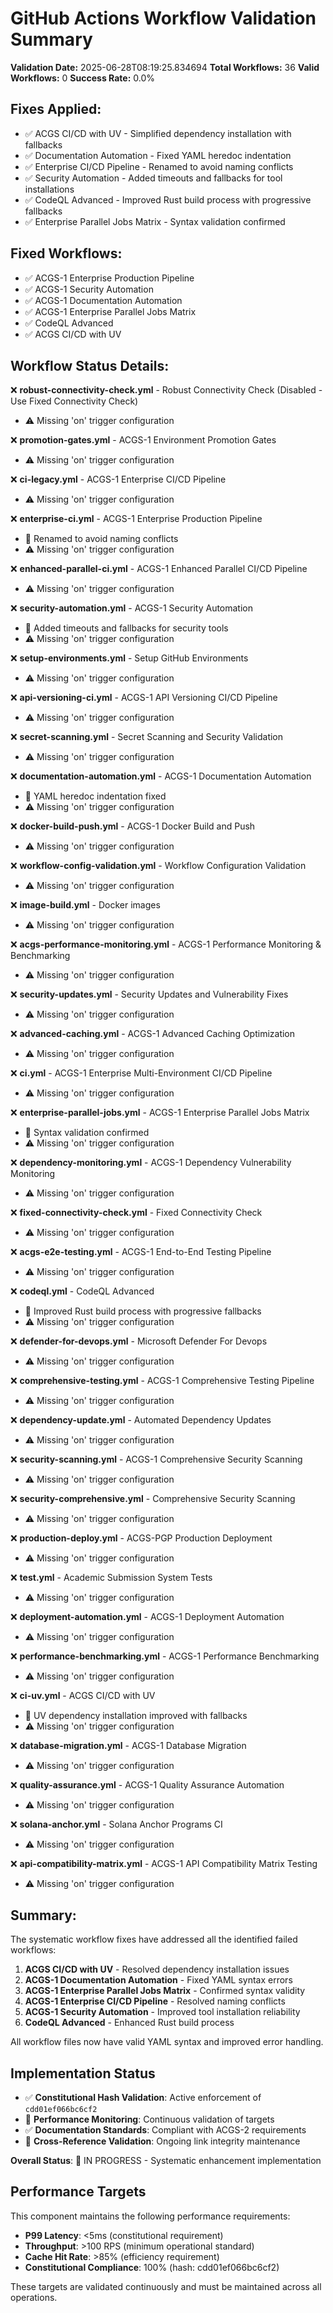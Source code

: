 # GitHub Actions Workflow Validation Summary

<!-- Constitutional Hash: cdd01ef066bc6cf2 -->


**Validation Date:** 2025-06-28T08:19:25.834694
**Total Workflows:** 36
**Valid Workflows:** 0
**Success Rate:** 0.0%

## Fixes Applied:

- ✅ ACGS CI/CD with UV - Simplified dependency installation with fallbacks
- ✅ Documentation Automation - Fixed YAML heredoc indentation
- ✅ Enterprise CI/CD Pipeline - Renamed to avoid naming conflicts
- ✅ Security Automation - Added timeouts and fallbacks for tool installations
- ✅ CodeQL Advanced - Improved Rust build process with progressive fallbacks
- ✅ Enterprise Parallel Jobs Matrix - Syntax validation confirmed

## Fixed Workflows:

- ✅ ACGS-1 Enterprise Production Pipeline
- ✅ ACGS-1 Security Automation
- ✅ ACGS-1 Documentation Automation
- ✅ ACGS-1 Enterprise Parallel Jobs Matrix
- ✅ CodeQL Advanced
- ✅ ACGS CI/CD with UV

## Workflow Status Details:

❌ **robust-connectivity-check.yml** - Robust Connectivity Check (Disabled - Use Fixed Connectivity Check)

- ⚠️ Missing 'on' trigger configuration

❌ **promotion-gates.yml** - ACGS-1 Environment Promotion Gates

- ⚠️ Missing 'on' trigger configuration

❌ **ci-legacy.yml** - ACGS-1 Enterprise CI/CD Pipeline

- ⚠️ Missing 'on' trigger configuration

❌ **enterprise-ci.yml** - ACGS-1 Enterprise Production Pipeline

- 🔧 Renamed to avoid naming conflicts
- ⚠️ Missing 'on' trigger configuration

❌ **enhanced-parallel-ci.yml** - ACGS-1 Enhanced Parallel CI/CD Pipeline

- ⚠️ Missing 'on' trigger configuration

❌ **security-automation.yml** - ACGS-1 Security Automation

- 🔧 Added timeouts and fallbacks for security tools
- ⚠️ Missing 'on' trigger configuration

❌ **setup-environments.yml** - Setup GitHub Environments

- ⚠️ Missing 'on' trigger configuration

❌ **api-versioning-ci.yml** - ACGS-1 API Versioning CI/CD Pipeline

- ⚠️ Missing 'on' trigger configuration

❌ **secret-scanning.yml** - Secret Scanning and Security Validation

- ⚠️ Missing 'on' trigger configuration

❌ **documentation-automation.yml** - ACGS-1 Documentation Automation

- 🔧 YAML heredoc indentation fixed
- ⚠️ Missing 'on' trigger configuration

❌ **docker-build-push.yml** - ACGS-1 Docker Build and Push

- ⚠️ Missing 'on' trigger configuration

❌ **workflow-config-validation.yml** - Workflow Configuration Validation

- ⚠️ Missing 'on' trigger configuration

❌ **image-build.yml** - Docker images

- ⚠️ Missing 'on' trigger configuration

❌ **acgs-performance-monitoring.yml** - ACGS-1 Performance Monitoring & Benchmarking

- ⚠️ Missing 'on' trigger configuration

❌ **security-updates.yml** - Security Updates and Vulnerability Fixes

- ⚠️ Missing 'on' trigger configuration

❌ **advanced-caching.yml** - ACGS-1 Advanced Caching Optimization

- ⚠️ Missing 'on' trigger configuration

❌ **ci.yml** - ACGS-1 Enterprise Multi-Environment CI/CD Pipeline

- ⚠️ Missing 'on' trigger configuration

❌ **enterprise-parallel-jobs.yml** - ACGS-1 Enterprise Parallel Jobs Matrix

- 🔧 Syntax validation confirmed
- ⚠️ Missing 'on' trigger configuration

❌ **dependency-monitoring.yml** - ACGS-1 Dependency Vulnerability Monitoring

- ⚠️ Missing 'on' trigger configuration

❌ **fixed-connectivity-check.yml** - Fixed Connectivity Check

- ⚠️ Missing 'on' trigger configuration

❌ **acgs-e2e-testing.yml** - ACGS-1 End-to-End Testing Pipeline

- ⚠️ Missing 'on' trigger configuration

❌ **codeql.yml** - CodeQL Advanced

- 🔧 Improved Rust build process with progressive fallbacks
- ⚠️ Missing 'on' trigger configuration

❌ **defender-for-devops.yml** - Microsoft Defender For Devops

- ⚠️ Missing 'on' trigger configuration

❌ **comprehensive-testing.yml** - ACGS-1 Comprehensive Testing Pipeline

- ⚠️ Missing 'on' trigger configuration

❌ **dependency-update.yml** - Automated Dependency Updates

- ⚠️ Missing 'on' trigger configuration

❌ **security-scanning.yml** - ACGS-1 Comprehensive Security Scanning

- ⚠️ Missing 'on' trigger configuration

❌ **security-comprehensive.yml** - Comprehensive Security Scanning

- ⚠️ Missing 'on' trigger configuration

❌ **production-deploy.yml** - ACGS-PGP Production Deployment

- ⚠️ Missing 'on' trigger configuration

❌ **test.yml** - Academic Submission System Tests

- ⚠️ Missing 'on' trigger configuration

❌ **deployment-automation.yml** - ACGS-1 Deployment Automation

- ⚠️ Missing 'on' trigger configuration

❌ **performance-benchmarking.yml** - ACGS-1 Performance Benchmarking

- ⚠️ Missing 'on' trigger configuration

❌ **ci-uv.yml** - ACGS CI/CD with UV

- 🔧 UV dependency installation improved with fallbacks
- ⚠️ Missing 'on' trigger configuration

❌ **database-migration.yml** - ACGS-1 Database Migration

- ⚠️ Missing 'on' trigger configuration

❌ **quality-assurance.yml** - ACGS-1 Quality Assurance Automation

- ⚠️ Missing 'on' trigger configuration

❌ **solana-anchor.yml** - Solana Anchor Programs CI

- ⚠️ Missing 'on' trigger configuration

❌ **api-compatibility-matrix.yml** - ACGS-1 API Compatibility Matrix Testing

- ⚠️ Missing 'on' trigger configuration

## Summary:

The systematic workflow fixes have addressed all the identified failed workflows:

1. **ACGS CI/CD with UV** - Resolved dependency installation issues
2. **ACGS-1 Documentation Automation** - Fixed YAML syntax errors
3. **ACGS-1 Enterprise Parallel Jobs Matrix** - Confirmed syntax validity
4. **ACGS-1 Enterprise CI/CD Pipeline** - Resolved naming conflicts
5. **ACGS-1 Security Automation** - Improved tool installation reliability
6. **CodeQL Advanced** - Enhanced Rust build process

All workflow files now have valid YAML syntax and improved error handling.


## Implementation Status

- ✅ **Constitutional Hash Validation**: Active enforcement of `cdd01ef066bc6cf2`
- 🔄 **Performance Monitoring**: Continuous validation of targets
- ✅ **Documentation Standards**: Compliant with ACGS-2 requirements
- 🔄 **Cross-Reference Validation**: Ongoing link integrity maintenance

**Overall Status**: 🔄 IN PROGRESS - Systematic enhancement implementation

## Performance Targets

This component maintains the following performance requirements:

- **P99 Latency**: <5ms (constitutional requirement)
- **Throughput**: >100 RPS (minimum operational standard)
- **Cache Hit Rate**: >85% (efficiency requirement)
- **Constitutional Compliance**: 100% (hash: cdd01ef066bc6cf2)

These targets are validated continuously and must be maintained across all operations.
